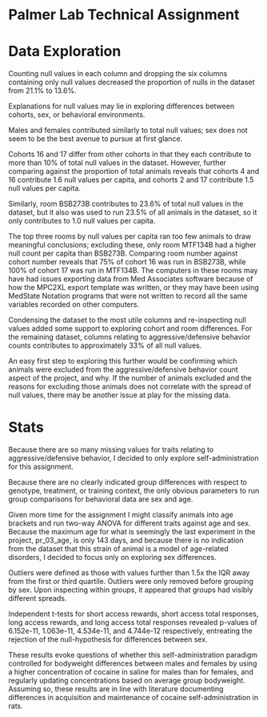 # Palmer Lab Technical Assignment

# Data Exploration
Counting null values in each column and dropping the six columns containing only null values decreased the proportion of nulls in the dataset from 21.1% to 13.6%.

Explanations for null values may lie in exploring differences between cohorts, sex, or behavioral environments.

Males and females contributed similarly to total null values; sex does not seem to be the best avenue to pursue at first glance.

Cohorts 16 and 17 differ from other cohorts in that they each contribute to more than 10% of total null values in the dataset. However, further comparing against the proportion of total animals reveals that cohorts 4 and 16 contribute 1.6 null values per capita, and cohorts 2 and 17 contribute 1.5 null values per capita.

Similarly, room BSB273B contributes to 23.6% of total null values in the dataset, but it also was used to run 23.5% of all animals in the dataset, so it only contributes to 1.0 null values per capita.

The top three rooms by null values per capita ran too few animals to draw meaningful conclusions; excluding these, only room MTF134B had a higher null count per capita than BSB273B. Comparing room number against cohort number reveals that 75% of cohort 16 was run in BSB273B, while 100% of cohort 17 was run in MTF134B. The computers in these rooms may have had issues exporting data from Med Associates software because of how the MPC2XL export template was written, or they may have been using MedState Notation programs that were not written to record all the same variables recorded on other computers.

Condensing the dataset to the most utile columns and re-inspecting null values added some support to exploring cohort and room differences. For the remaining dataset, columns relating to aggressive/defensive behavior counts contributes to approximately 33% of all null values.

An easy first step to exploring this further would be confirming which animals were excluded from the aggressive/defensive behavior count aspect of the project, and why. If the number of animals excluded and the reasons for excluding those animals does not correlate with the spread of null values, there may be another issue at play for the missing data.

# Stats
Because there are so many missing values for traits relating to aggressive/defensive behavior, I decided to only explore self-administration for this assignment.

Because there are no clearly indicated group differences with respect to genotype, treatment, or training context, the only obvious parameters to run group comparisons for behavioral data are sex and age.

Given more time for the assignment I might classify animals into age brackets and run two-way ANOVA for different traits against age and sex. Because the maximum age for what is seemingly the last experiment in the project, pr_03_age, is only 143 days, and because there is no indication from the dataset that this strain of animal is a model of age-related disorders, I decided to focus only on exploring sex differences.

Outliers were defined as those with values further than 1.5x the IQR away from the first or third quartile. Outliers were only removed before grouping by sex. Upon inspecting within groups, it appeared that groups had visibly different spreads.

Independent t-tests for short access rewards, short access total responses, long access rewards, and long access total responses revealed p-values of 6.152e-11, 1.063e-11, 4.534e-11, and 4.744e-12 respectively, entreating the rejection of the null-hypothesis for differences between sex.

These results evoke questions of whether this self-administration paradigm controlled for bodyweight differences between males and females by using a higher concentration of cocaine in saline for males than for females, and regularly updating concentrations based on average group bodyweight. Assuming so, these results are in line with literature documenting differences in acquisition and maintenance of cocaine self-administration in rats.
